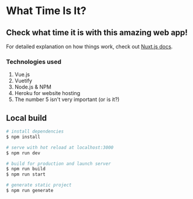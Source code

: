 # What Time Is It?

## Check what time it is with this amazing web app!

For detailed explanation on how things work, check out [Nuxt.js docs](https://nuxtjs.org).

### Technologies used
1. Vue.js
2. Vuetify
3. Node.js & NPM 
4. Heroku for website hosting
5. The number 5 isn't very important (or is it?)

## Local build

```bash
# install dependencies
$ npm install

# serve with hot reload at localhost:3000
$ npm run dev

# build for production and launch server
$ npm run build
$ npm run start

# generate static project
$ npm run generate
```
